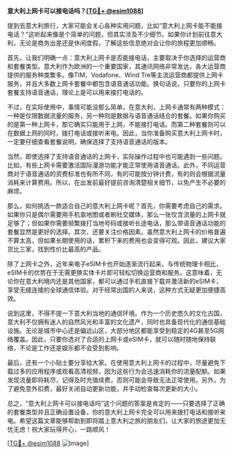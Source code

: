 **意大利上网卡可以接电话吗？[[TG💪+ @esim1088](https://t.me/s/esim1088)]**

提到去意大利旅行，大家可能会关心各种实用问题，比如“意大利上网卡能不能接电话？”这听起来像是个简单的问题，但其实涉及不少细节。如果你计划前往意大利，无论是商务出差还是休闲度假，了解这些信息绝对会让你的旅程更加顺畅。

首先，让我们明确一点：意大利上网卡是否能接电话，主要取决于你选择的运营商和套餐类型。意大利作为欧洲的一个重要国家，其通讯网络非常发达，各大运营商提供的服务种类繁多。像TIM、Vodafone、Wind Tre等主流运营商都提供上网卡服务，并且大多数上网卡套餐中都包含语音通话功能。换句话说，只要你的上网卡套餐支持语音通话，理论上是可以用来接打电话的。

不过，在实际使用中，事情可能没那么简单。在意大利，上网卡通常有两种模式：一种是仅限数据流量的服务，另一种则是数据与语音通话结合的套餐。如果你购买的是第一种上网卡，那它确实只能用于上网，不能接打电话。而第二种套餐则可以在数据上网的同时，拨打电话或接听来电。因此，当你准备购买意大利上网卡时，一定要仔细查看套餐说明，确保选择了支持语音通话的版本。

当然，即使选择了支持语音通话的上网卡，实际操作过程中也可能遇到一些问题。比如，有些上网卡需要激活国际漫游功能才能正常使用语音通话。此外，不同运营商对于语音通话的资费标准也有所不同，有的可能按分钟计费，有的则会根据流量消耗来计算费用。所以，在出发前最好提前咨询清楚相关细节，以免产生不必要的麻烦。

那么，如何挑选一款适合自己的意大利上网卡呢？首先，你需要考虑自己的需求。如果你只是偶尔需要用手机查地图或者刷社交媒体，那么一张仅含流量的上网卡就足够了；但如果你需要频繁拨打当地号码或接听长途电话，那么带语音通话功能的套餐显然是更好的选择。其次，还要关注价格因素。虽然意大利上网卡的价格普遍不算太高，但如果长期使用的话，累积下来的费用也会变得可观。因此，建议大家货比三家，找到性价比最高的产品。

除了上网卡之外，近年来电子eSIM卡也开始逐渐流行起来。与传统物理卡相比，eSIM卡的优势在于无需更换实体卡片即可轻松切换运营商和服务。这意味着，无论你在意大利境内还是其他国家，都可以通过手机直接下载并激活新的eSIM卡，享受无缝连接的全球通信体验。对于经常出国的人来说，这种方式无疑更加便捷高效。

说到这里，不得不提一下意大利当地的通信环境。作为一个历史悠久的文化古国，意大利不仅拥有迷人的自然风光和丰富的文化遗产，同时也具备现代化的通信基础设施。无论是城市中心还是偏远山区，大部分地区都能享受到稳定的4G甚至5G网络覆盖。因此，只要你选对了合适的上网卡或eSIM卡，就可以随时随地保持联络，不论是工作还是娱乐都不会受到影响。

最后，还有一个小贴士要分享给大家。在使用意大利上网卡的过程中，尽量避免下载过多的应用程序或观看高清视频，因为这些行为会迅速消耗你的流量配额。如果发现流量即将耗尽，记得及时充值续费，否则可能会导致无法正常使用。另外，为了避免意外扣费，最好关闭自动更新功能，并手动检查每次更新的大小。

总之，“意大利上网卡可以接电话吗”这个问题的答案是肯定的——只要选择了正确的套餐类型并且正确设置设备，你的意大利上网卡完全可以用来拨打电话和接听来电。希望这篇文章能够帮助到即将踏上意大利之旅的朋友们，让大家的旅途更加无忧无虑！祝大家玩得开心，一路顺风！

[[TG💪+ @esim1088](https://t.me/s/esim1088) ![Image](https://i.postimg.cc/4NQfJmqS/Snipaste-2025-05-13-00-14-12.png)]